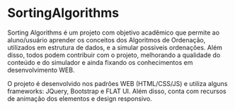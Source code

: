 # SortingAlgorithms

Sorting Algorithms é um projeto com objetivo acadêmico que permite ao aluno/usuário aprender os conceitos dos Algoritmos de Ordenação, utilizados em estrutura de dados, e a simular possiveis ordenações. Além disso, todos podem contribuir com o projeto, melhorando a qualidade do conteúdo e do simulador e ainda fixando os conhecimentos em desenvolvimento WEB.

O projeto é desenvolvido nos padrões WEB (HTML/CSS/JS) e utiliza alguns frameworks: JQuery, Bootstrap e FLAT UI. Além disso, conta com recursos de animação dos elementos e design responsivo.
